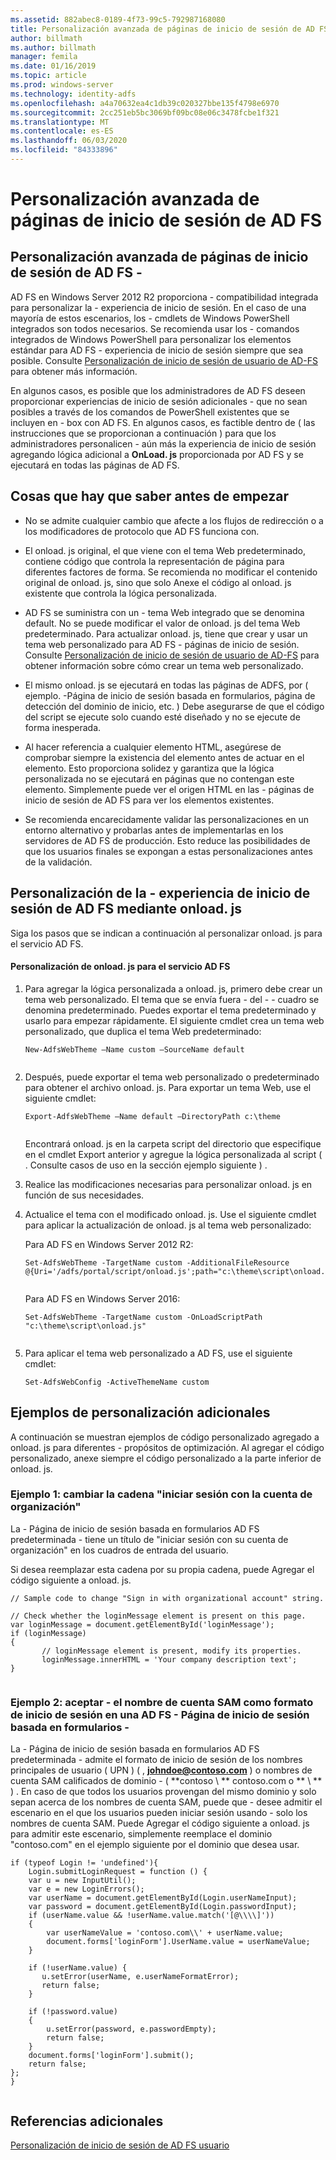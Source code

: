 ```yaml
---
ms.assetid: 882abec8-0189-4f73-99c5-792987168080
title: Personalización avanzada de páginas de inicio de sesión de AD FS
author: billmath
ms.author: billmath
manager: femila
ms.date: 01/16/2019
ms.topic: article
ms.prod: windows-server
ms.technology: identity-adfs
ms.openlocfilehash: a4a70632ea4c1db39c020327bbe135f4798e6970
ms.sourcegitcommit: 2cc251eb5bc3069bf09bc08e06c3478fcbe1f321
ms.translationtype: MT
ms.contentlocale: es-ES
ms.lasthandoff: 06/03/2020
ms.locfileid: "84333896"
---
```

# <a name="advanced-customization-of-ad-fs-sign-in-pages"></a>Personalización avanzada de páginas de inicio de sesión de AD FS

  
## <a name="advanced-customization-of-ad-fs-sign-in-pages"></a>Personalización avanzada de páginas de inicio de sesión de AD FS \-  
AD FS en Windows Server 2012 R2 proporciona \- compatibilidad integrada para personalizar la \- experiencia de inicio de sesión. En el caso de una mayoría de estos escenarios, los \- cmdlets de Windows PowerShell integrados son todos necesarios.  Se recomienda usar los \- comandos integrados de Windows PowerShell para personalizar los elementos estándar para AD FS \- experiencia de inicio de sesión siempre que sea posible.  Consulte [Personalización de inicio de sesión de usuario de AD-FS](AD-FS-user-sign-in-customization.md) para obtener más información.  
  
En algunos casos, es posible que los administradores de AD FS deseen proporcionar experiencias de inicio de sesión adicionales \- que no sean posibles a través de los comandos de PowerShell existentes que se incluyen en \- box con AD FS. En algunos casos, es factible dentro de \( las instrucciones que se proporcionan a continuación \) para que los administradores personalicen \- aún más la experiencia de inicio de sesión agregando lógica adicional a **OnLoad. js** proporcionada por AD FS y se ejecutará en todas las páginas de AD FS.  
  
## <a name="things-to-know-before-you-start"></a>Cosas que hay que saber antes de empezar  
  
-   No se admite cualquier cambio que afecte a los flujos de redirección o a los modificadores de protocolo que AD FS funciona con.
  
-   El onload. js original, el que viene con el tema Web predeterminado, contiene código que controla la representación de página para diferentes factores de forma. Se recomienda no modificar el contenido original de onload. js, sino que solo Anexe el código al onload. js existente que controla la lógica personalizada.  
  
-   AD FS se suministra con un \- tema Web integrado que se denomina default. No se puede modificar el valor de onload. js del tema Web predeterminado. Para actualizar onload. js, tiene que crear y usar un tema web personalizado para AD FS \- páginas de inicio de sesión.  Consulte [Personalización de inicio de sesión de usuario de AD-FS](AD-FS-user-sign-in-customization.md) para obtener información sobre cómo crear un tema web personalizado.  
  
-   El mismo onload. js se ejecutará en todas las páginas de ADFS, por \( ejemplo. \-Página de inicio de sesión basada en formularios, página de detección del dominio de inicio, etc. \) Debe asegurarse de que el código del script se ejecute solo cuando esté diseñado y no se ejecute de forma inesperada.  
  
-   Al hacer referencia a cualquier elemento HTML, asegúrese de comprobar siempre la existencia del elemento antes de actuar en el elemento. Esto proporciona solidez y garantiza que la lógica personalizada no se ejecutará en páginas que no contengan este elemento. Simplemente puede ver el origen HTML en las \- páginas de inicio de sesión de AD FS para ver los elementos existentes.  
  
-   Se recomienda encarecidamente validar las personalizaciones en un entorno alternativo y probarlas antes de implementarlas en los servidores de AD FS de producción. Esto reduce las posibilidades de que los usuarios finales se expongan a estas personalizaciones antes de la validación.  
  
## <a name="customizing-the-ad-fs-sign-in-experience-by-using-onloadjs"></a>Personalización de la \- experiencia de inicio de sesión de AD FS mediante onload. js  
Siga los pasos que se indican a continuación al personalizar onload. js para el servicio AD FS.  
  
#### <a name="customizing-onloadjs-for-the-ad-fs-service"></a>Personalización de onload. js para el servicio AD FS  
  
1.  Para agregar la lógica personalizada a onload. js, primero debe crear un tema web personalizado. El tema que se envía fuera \- del \- \- cuadro se denomina predeterminado. Puedes exportar el tema predeterminado y usarlo para empezar rápidamente. El siguiente cmdlet crea un tema web personalizado, que duplica el tema Web predeterminado:  
  
    ```  
    New-AdfsWebTheme –Name custom –SourceName default  
  
    ```  
  
2.  Después, puede exportar el tema web personalizado o predeterminado para obtener el archivo onload. js. Para exportar un tema Web, use el siguiente cmdlet:  
  
    ```  
    Export-AdfsWebTheme –Name default –DirectoryPath c:\theme  
  
    ```  
  
    Encontrará onload. js en la carpeta script del directorio que especifique en el cmdlet Export anterior y agregue la lógica personalizada al script \( . Consulte casos de uso en la sección ejemplo siguiente \) .  
  
3.  Realice las modificaciones necesarias para personalizar onload. js en función de sus necesidades.  
  
4.  Actualice el tema con el modificado onload. js. Use el siguiente cmdlet para aplicar la actualización de onload. js al tema web personalizado:  

     Para AD FS en Windows Server 2012 R2:  

    ```  
    Set-AdfsWebTheme -TargetName custom -AdditionalFileResource @{Uri='/adfs/portal/script/onload.js';path="c:\theme\script\onload.js"}  
  
    ```  
    Para AD FS en Windows Server 2016:

     ```  
    Set-AdfsWebTheme -TargetName custom -OnLoadScriptPath "c:\theme\script\onload.js"   
  
    ```  
  
5.  Para aplicar el tema web personalizado a AD FS, use el siguiente cmdlet:  
  
    ```  
    Set-AdfsWebConfig -ActiveThemeName custom  
    ```  
  
## <a name="additional-customization-examples"></a>Ejemplos de personalización adicionales  
A continuación se muestran ejemplos de código personalizado agregado a onload. js para diferentes \- propósitos de optimización. Al agregar el código personalizado, anexe siempre el código personalizado a la parte inferior de onload. js.  
  
### <a name="example-1-change-sign-in-with-organizational-account-string"></a>Ejemplo 1: cambiar la cadena "iniciar sesión con la cuenta de organización"  
La \- Página de inicio de sesión basada en formularios AD FS predeterminada \- tiene un título de "iniciar sesión con su cuenta de organización" en los cuadros de entrada del usuario.  
  
Si desea reemplazar esta cadena por su propia cadena, puede Agregar el código siguiente a onload. js.  
  
```  
// Sample code to change "Sign in with organizational account" string.  
  
// Check whether the loginMessage element is present on this page.  
var loginMessage = document.getElementById('loginMessage');  
if (loginMessage)  
{  
       // loginMessage element is present, modify its properties.  
       loginMessage.innerHTML = 'Your company description text';  
}  
  
```  
  
### <a name="example-2-accept-sam-account-name-as-a-login-format-on-an-ad-fs-form-based-sign-in-page"></a>Ejemplo 2: aceptar \- el nombre de cuenta SAM como formato de inicio de sesión en una AD FS \- Página de inicio de sesión basada en formularios \-  
La \- Página de inicio de sesión basada en formularios AD FS predeterminada \- admite el formato de inicio de sesión de los nombres principales de usuario \( UPN \) \( , <strong>johndoe@contoso.com</strong> \) o nombres de cuenta SAM calificados de dominio \- \( **contoso \\ ** contoso.com o ** \\ ** \) . En caso de que todos los usuarios provengan del mismo dominio y solo sepan acerca de los nombres de cuenta SAM, puede que \- desee admitir el escenario en el que los usuarios pueden iniciar sesión usando \- solo los nombres de cuenta SAM. Puede Agregar el código siguiente a onload. js para admitir este escenario, simplemente reemplace el dominio "contoso.com" en el ejemplo siguiente por el dominio que desea usar.  
  
```  
if (typeof Login != 'undefined'){  
    Login.submitLoginRequest = function () {   
    var u = new InputUtil();  
    var e = new LoginErrors();  
    var userName = document.getElementById(Login.userNameInput);  
    var password = document.getElementById(Login.passwordInput);  
    if (userName.value && !userName.value.match('[@\\\\]'))   
    {  
        var userNameValue = 'contoso.com\\' + userName.value;  
        document.forms['loginForm'].UserName.value = userNameValue;  
    }  
  
    if (!userName.value) {  
       u.setError(userName, e.userNameFormatError);  
       return false;  
    }  
  
    if (!password.value)   
    {  
        u.setError(password, e.passwordEmpty);  
        return false;  
    }  
    document.forms['loginForm'].submit();  
    return false;  
};  
}  
  
```  
  
## <a name="additional-references"></a>Referencias adicionales 
[Personalización de inicio de sesión de AD FS usuario](AD-FS-user-sign-in-customization.md)  
  

